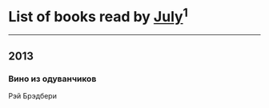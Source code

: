 # List of books read by [July](http://vk.com/id71860652)<sup>1</sup>
---

## 2013

### Вино из одуванчиков
Рэй Брэдбери



